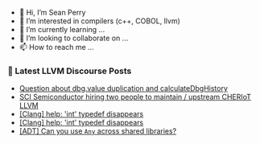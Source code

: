 - 👋 Hi, I’m Sean Perry
- 👀 I’m interested in compilers (c++, COBOL, llvm)
- 🌱 I’m currently learning ...
- 💞️ I’m looking to collaborate on ...
- 📫 How to reach me ...

<!---
s66perry/s66perry is a ✨ special ✨ repository because its `README.md` (this file) appears on your GitHub profile.
You can click the Preview link to take a look at your changes.
--->
### 📕 Latest LLVM Discourse Posts

<!-- DISCOURSE-LLVM:START -->
- [Question about dbg.value duplication and calculateDbgHistory](https://discourse.llvm.org/t/question-about-dbg-value-duplication-and-calculatedbghistory/82382#post_1)
- [SCI Semiconductor hiring two people to maintain / upstream CHERIoT LLVM](https://discourse.llvm.org/t/sci-semiconductor-hiring-two-people-to-maintain-upstream-cheriot-llvm/82336#post_2)
- [[Clang] help: &#39;int&#39; typedef disappears](https://discourse.llvm.org/t/clang-help-int-typedef-disappears/82374#post_2)
- [[Clang] help: &#39;int&#39; typedef disappears](https://discourse.llvm.org/t/clang-help-int-typedef-disappears/82374#post_1)
- [[ADT] Can you use `Any` across shared libraries?](https://discourse.llvm.org/t/adt-can-you-use-any-across-shared-libraries/82373#post_1)
<!-- DISCOURSE-LLVM:END -->
